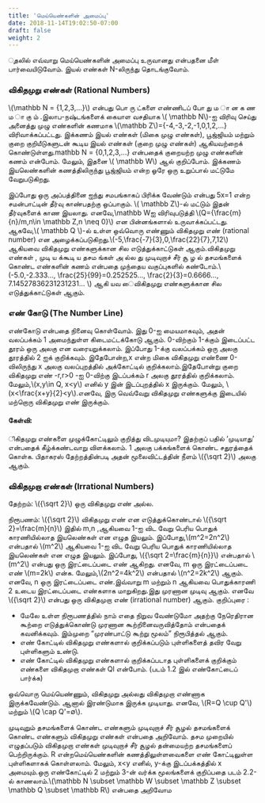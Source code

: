 ```yaml
---
title: 'மெய்யெண்களின் அமைப்பு'
date: 2018-11-14T19:02:50-07:00
draft: false
weight: 2
---
```


ுதலில் எவ்வாறு மெய்யெண்களின் அமைப்பு உருவானது என்பதனை மீள் பார்வையிடுவோம். 
இயல் எண்கள் N-லிருந்து தொடங்குவோம். 

### விகிதமுறு எண்கள் (Rational Numbers)
\\(\mathbb N = {1,2,3,...}\\) என்பது பொ ரு ட்களை எண்ணிடப் போ து ம ா ன க ண ம ா கு ம் .இலாப-நஷ்டங்களைக் கையாள வசதியாக \\( \mathbb N\\)-ஐ விரிவு செய்து அனைத்து முழு
 எண்களின் கணமாக \\(\mathbb Z\\)={-4,-3,-2,-1,0,1,2,...} விரிவாக்கப்பட்டது. இக்கணம் இயல் எண்கள் (மிகை முழு எண்கள்), பூஜ்ஜியம் மற்றும் குறை குறியீடுகளுடன் கூடிய இயல் எண்கள் (குறை முழு எண்கள்) ஆகியவற்றைக் கொண்டுள்ளது.mathbb N = {0,1,2,3,...} என்பதைக் குறையற்ற முழு எண்களின் கணம் என்போம். மேலும், இதனை \\( \mathbb W\\) ஆல் குறிப்போம். இக்கணம் இயலெண்களின் கணத்திலிருந்து பூஜ்ஜியம் என்ற ஓரே ஒரு உறுப்பால் மட்டுமே வேறுபடுகிறது.

இப்போது ஒரு அப்பத்தினை ஐந்து சமபங்காகப் பிரிக்க வேண்டும் என்பது 5x=1 என்ற சமன்பாட்டின் தீர்வு காண்பதற்கு ஒப்பாகும். \\( \mathbb Z\\)-ல் மட்டும் இதன்
தீர்வுகளைக் காண இயலாது. எனவே,\mathbb Wஐ விரிவுபடுத்தி \\(Q={\frac{m}{n}/m,n\in \mathbb Z,n \neq 0}\\) என பின்னங்களால் உருவாக்கப்பட்டது.
ஆகவே,\\( \mathbb Q \\)-ல் உள்ள ஒவ்வொரு எண்ணும் விகிதமுறு எண் (rational number) என அழைக்கப்படுகிறது.\\(-5,\frac{-7}{3},0,\frac{22}{7},7,12\\) ஆகியவை
விகிதமுறு எண்களுக்கான சில எடுத்துக்காட்டுகள் ஆகும்.விகிதமுறு எண்கள் , முடி ய க்கூடி ய தசம ங்கள் அ ல்ல து முடிவுறாச் சீர் சூ ழ ல் தசமங்களைக்
கொண்ட எண்களின் கணம் என்பதை முந்தைய வகுப்புகளில் கண்டோம்.\\(-5.0,-2.333..., \frac{25}{99}=0.252525..., \frac{2}{3}=0.6666..., 7.14527836231231231... \\) 
ஆகி யவ ைவிகிதமுறு எண்களுக்கான சில எடுத்துக்காட்டுகள் ஆகும்.

### எண் கோடு (The Number Line)
எண்கோடு என்பதை நினைவு கொள்வோம். இது 0-ஐ மையமாகவும், அதன் வலப்பக்கம் 1 அமைந்துள்ள கிடைமட்டக்கோடு ஆகும். 0-விற்கும் 1-க்கும் இடைப்பட்ட தூரம்
 ஒரு அலகு என வரையறுக்கலாம். இப்போது 1-க்கு வலப்பக்கம் ஒரு அலகு தூரத்தில் 2 ஐக் குறிக்கவும். இதேபோன்ற,x என்ற மிகை விகிதமுறு எண்ணை 0-விலிருந்து x
அலகு வலப்புறத்தில் அக்கோட்டில் குறிக்கலாம்.இதேபோன்று குறை விகிதமுறு எண் -r,r>0 -ஐ 0-விற்கு இடப்பக்கம் r அலகு தூரத்தில் குறிக்கலாம். மேலும்,\\(x,y\in Q, x<y\\)
 எனில் y இன் இடப்புறத்தில் x இருக்கும். மேலும், \\(x<\frac{x+y}{2}<y\\).எனவே, இரு வெவ்வேறு விகிதமுறு எண்களுக்கு இடையில் மற்றொரு விகிதமுறு எண் இருக்கும். 

#### கேள்வி:
ிகிதமுறு எண்களை முழுக்கோட்டிலும் குறித்து விடமுடியுமா? இதற்குப் பதில் ‘முடியாது’ என்பதைக் கீழ்க்கண்டவாறு விளக்கலாம். 1 அலகு பக்கங்களைக் கொண்ட சதுரத்தைக் கொள்க.
 பிதாகரஸ் தேற்றத்தின்படி அதன் மூலைவிட்டத்தின் நீளம் \\({\sqrt 2}\\) அலகு ஆகும்.

### விகிதமுறா எண்கள் (Irrational Numbers)
தேற்றம்: \\({\sqrt 2}\\) ஒரு விகிதமுறு எண் அல்ல.

நிரூபணம்: \\({\sqrt 2}\\) விகிதமுறு எண் என எடுத்துக்கொண்டால் \\({\sqrt 2}=\frac{m}{n}\\) இதில் m,n ,ஆகியவை 1-ஐ விட வேறு பெரிய பொதுக் காரணியில்லாத இயலெண்கள்
 என எழுத இயலும். இப்போது,\\(m^2=2n^2\\) என்பதால் \\(m^2\\) ஆகியவை 1-ஐ விட வேறு பெரிய பொதுக் காரணியில்லாத இயலெண்கள் என எழுத இயலும். இப்போது, 
 \\({\sqrt 2=\frac{m}{n}}\\) என்பதால் \\(m^2\\) என்பது ஒரு இரட்டைப்படை எண் ஆகிறது. எனவே, m ஒரு இரட்டைப்படை எண் \\(m=2k\\) என்க. மேலும்,\\(2n^2=4k^2\\) என்பதால் \\(n^2=2k^2\\) ஆகும். எனவே, n ஒரு இரட்டைப்படை எண்.இவ்வாறு m மற்றும் n ஆகியவை பொதுக்காரணி 2 உடைய இரட்டைப்படை எண்களாக மாறுகிறது.இது முரணான முடிவு ஆகும்.
  எனவே \\({\sqrt 2}\\) என்பது ஒரு விகிதமுறா எண் (irrational number) ஆகும்.
குறிப்புரை :
* மேலே உள்ள நிரூபணத்தில் நாம் எதை நிறுவ வேண்டுமோ அதற்கு நேரெதிரான கூற்றை எடுத்துக்கொண்டு முரணான கூற்றினைவருவித்தோம் என்பதைக் கவனிக்கவும். இம்முறை
  “முரண்பாட்டு கூற்று மூலம்” நிரூபித்தல் ஆகும்.
* எண் கோட்டில் விகிதமுறு எண்களால் குறிக்கப்படும் புள்ளிகளைத் தவிர வேறு புள்ளிகளும் உண்டு.
* எண் கோட்டில் விகிதமுறு எண்களால் குறிக்கப்படாத புள்ளிகளைக் குறிக்கும் எண்களை விகிதமுறா எண்கள் Ql என்போம். (படம் 1.2 இல் எண்கோட்டைப் பார்க்க)

ஒவ்வொரு மெய்யெண்ணும், விகிதமுறு அல்லது விகிதமுறா எண்ணாக இருக்கவேண்டும். ஆனால் இரண்டுமாக இருக்க முடியாது. எனவே, \\(R=Q \cup Q'\\) மற்றும் \\(Q \cap Q'=∅\\).

முடிவுறும் தசமங்களைக் கொண்ட எண்களும் முடிவுறாச் சீர் சூழல் தசமங்களைக் கொண்ட எண்களும் விகிதமுறு எண்கள் என்பதை அறிவோம். தசம முறையில் எழுதப்படும் விகிதமுறா
 எண்கள் முடிவுறாச் சீர் சூழல் தன்மையற்ற தசமங்களைப் பெற்றிருக்கும். R என்றமெய்யெண்களின் கணத்திலுள்ளவைகளை எண் கோட்டிலுள்ள புள்ளிகளாகக் கொள்ளலாம். மேலும், x<y
எனில், y-க்கு இடப்பக்கத்தில் x அமையும்.ஒரு எண்கோட்டில் 2 மற்றும் 3-ன் வர்க்க மூலங்களைக் குறிப்பதை படம் 2.2-ல் காணலாம்.\\(\mathbb N \subset \mathbb W \subset \mathbb Z \subset \mathbb Q \subset \mathbb R\\) என்பதை அறிவோம
